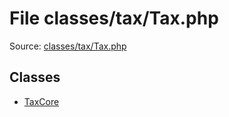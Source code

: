File classes/tax/Tax.php
=========
Source: [classes/tax/Tax.php](https://github.com/PrestaShop/PrestaShop/blob/1.6.1.1/classes/tax/Tax.php)


Classes
-------

* [TaxCore](class.TaxCore)

